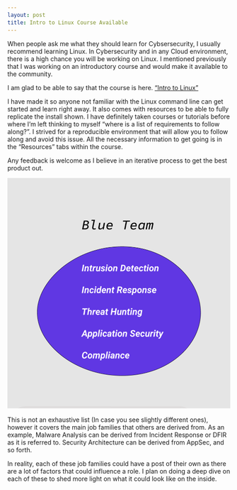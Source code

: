 ```yaml
---
layout: post
title: Intro to Linux Course Available
---
```


When people ask me what they should learn for Cybsersecurity, I usually recommend learning Linux.  In Cybersecurity and in any Cloud environment, there is a high chance you will be working on Linux.
I mentioned previously that I was working on an introductory course and would make it available to the community. 

I am glad to be able to say that the course is here.
[“Intro to Linux”](https://www.udemy.com/course/intro-to-linux/)


I have made it so anyone not familiar with the Linux command line can get started and learn right away. It also comes with resources to be able to fully replicate the install shown. I have definitely taken courses or tutorials before where I’m left thinking to myself “where is a list of requirements to follow along?”. I strived for a reproducible environment that will allow you to follow along and avoid this issue. 
All the necessary information to get going is in the “Resources” tabs within the course.
<br> 

Any feedback is welcome as I believe in an iterative process to get the best product out.


![Intro to Linux](/images/BlueTeam.png)


This is not an exhaustive list (In case you see slightly different ones), however it covers the main job families that others are derived from. As an example, Malware Analysis can be derived from Incident Response or DFIR as it is referred to. Security Architecture can be derived from AppSec, and so forth.

In reality, each of these job families could have a post of their own as there are a lot of factors that could 
influence a role. I plan on doing a deep dive on each of these to shed more light on what it could look like on the inside.

<br>

